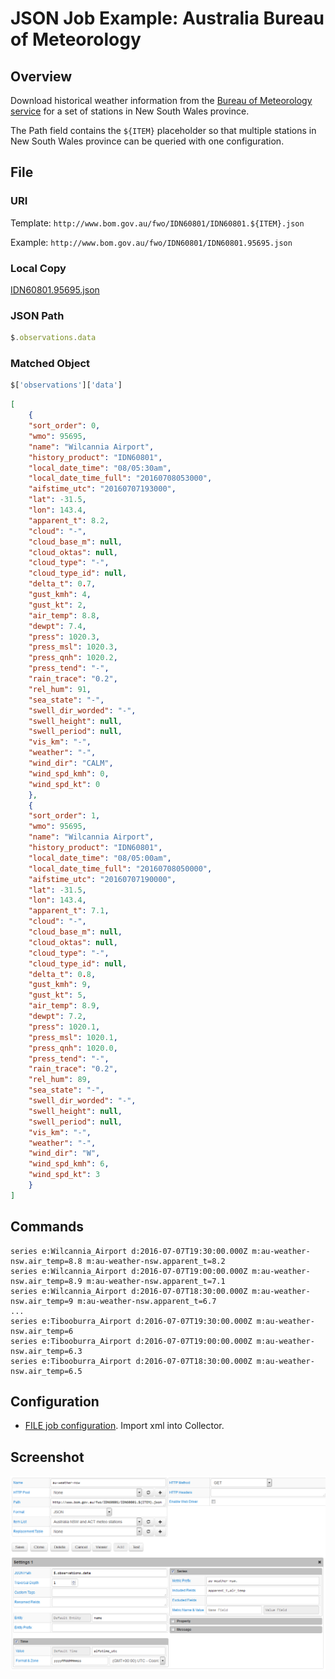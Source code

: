 # JSON Job Example: Australia Bureau of Meteorology

## Overview

Download historical weather information from the [Bureau of Meteorology service](http://www.bom.gov.au) for a set of stations in New South Wales province.

The Path field contains the `${ITEM}` placeholder so that multiple stations in New South Wales province can be queried with one configuration.

## File

### URI

Template: `http://www.bom.gov.au/fwo/IDN60801/IDN60801.${ITEM}.json`

Example: `http://www.bom.gov.au/fwo/IDN60801/IDN60801.95695.json`

### Local Copy

[IDN60801.95695.json](IDN60801.95695.json)

### JSON Path

```javascript
$.observations.data
```

### Matched Object

```javascript
$['observations']['data']
```

```json
[
    {
    "sort_order": 0,
    "wmo": 95695,
    "name": "Wilcannia Airport",
    "history_product": "IDN60801",
    "local_date_time": "08/05:30am",
    "local_date_time_full": "20160708053000",
    "aifstime_utc": "20160707193000",
    "lat": -31.5,
    "lon": 143.4,
    "apparent_t": 8.2,
    "cloud": "-",
    "cloud_base_m": null,
    "cloud_oktas": null,
    "cloud_type": "-",
    "cloud_type_id": null,
    "delta_t": 0.7,
    "gust_kmh": 4,
    "gust_kt": 2,
    "air_temp": 8.8,
    "dewpt": 7.4,
    "press": 1020.3,
    "press_msl": 1020.3,
    "press_qnh": 1020.2,
    "press_tend": "-",
    "rain_trace": "0.2",
    "rel_hum": 91,
    "sea_state": "-",
    "swell_dir_worded": "-",
    "swell_height": null,
    "swell_period": null,
    "vis_km": "-",
    "weather": "-",
    "wind_dir": "CALM",
    "wind_spd_kmh": 0,
    "wind_spd_kt": 0
    },
    {
    "sort_order": 1,
    "wmo": 95695,
    "name": "Wilcannia Airport",
    "history_product": "IDN60801",
    "local_date_time": "08/05:00am",
    "local_date_time_full": "20160708050000",
    "aifstime_utc": "20160707190000",
    "lat": -31.5,
    "lon": 143.4,
    "apparent_t": 7.1,
    "cloud": "-",
    "cloud_base_m": null,
    "cloud_oktas": null,
    "cloud_type": "-",
    "cloud_type_id": null,
    "delta_t": 0.8,
    "gust_kmh": 9,
    "gust_kt": 5,
    "air_temp": 8.9,
    "dewpt": 7.2,
    "press": 1020.1,
    "press_msl": 1020.1,
    "press_qnh": 1020.0,
    "press_tend": "-",
    "rain_trace": "0.2",
    "rel_hum": 89,
    "sea_state": "-",
    "swell_dir_worded": "-",
    "swell_height": null,
    "swell_period": null,
    "vis_km": "-",
    "weather": "-",
    "wind_dir": "W",
    "wind_spd_kmh": 6,
    "wind_spd_kt": 3
    }
]
```

## Commands

```ls
series e:Wilcannia_Airport d:2016-07-07T19:30:00.000Z m:au-weather-nsw.air_temp=8.8 m:au-weather-nsw.apparent_t=8.2
series e:Wilcannia_Airport d:2016-07-07T19:00:00.000Z m:au-weather-nsw.air_temp=8.9 m:au-weather-nsw.apparent_t=7.1
series e:Wilcannia_Airport d:2016-07-07T18:30:00.000Z m:au-weather-nsw.air_temp=9 m:au-weather-nsw.apparent_t=6.7
...
series e:Tibooburra_Airport d:2016-07-07T19:30:00.000Z m:au-weather-nsw.air_temp=6
series e:Tibooburra_Airport d:2016-07-07T19:00:00.000Z m:au-weather-nsw.air_temp=6.3
series e:Tibooburra_Airport d:2016-07-07T18:30:00.000Z m:au-weather-nsw.air_temp=6.5
```

## Configuration

* [FILE job configuration](./australia-weather-job.xml). Import xml into Collector.

## Screenshot

![Job Screenshot](australia-weather-config.png)

